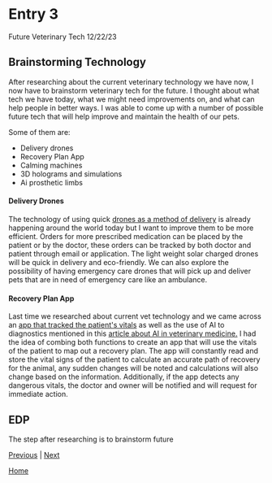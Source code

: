 # Entry 3
Future Veterinary Tech 12/22/23

## Brainstorming Technology
After researching about the current veterinary technology we have now, I now have to brainstorm veterinary tech for the future. I thought about what tech we have today, what we might need improvements on, and what can help people in better ways. I was able to come up with a number of possible future tech that will help improve and maintain the health of our pets. 

Some of them are:
* Delivery drones
* Recovery Plan App
* Calming machines
* 3D holograms and simulations
* Ai prosthetic limbs

#### Delivery Drones
The technology of using quick [drones as a method of delivery](https://www.wipro.com/business-process/the-future-of-delivery-with-drones-contactless-accurate-and-high-speed/) is already happening around the world today but I want to improve them to be more efficient. Orders for more prescribed medication can be placed by the patient or by the doctor, these orders can be tracked by both doctor and patient through email or application. The light weight solar charged drones will be quick in delivery and eco-friendly. We can also explore the possibility of having emergency care drones that will pick up and deliver pets that are in need of emergency care like an ambulance.

#### Recovery Plan App
Last time we researched about current vet technology and we came across an [app that tracked the patient's vitals](https://bionetus.com/vet/veterinary-multi-parameter-monitors/bt-link-veterinary-monitor-mobile-app/) as well as the use of AI to diagnostics mentioned in this [article about AI in veterinary medicine.](https://www.avma.org/news/artificial-intelligence-veterinary-medicine-what-are-ethical-and-legal-implications) I had the idea of combing both functions to create an app that will use the vitals of the patient to map out a recovery plan. The app will constantly read and store the vital signs of the patient to calculate an accurate path of recovery for the animal, any sudden changes will be noted and calculations will also change based on the information. Additionally, if the app detects any dangerous vitals, the doctor and owner will be notified and will request for immediate action.

## EDP
The step after researching is to brainstorm future




[Previous](entry02.md) | [Next](entry04.md)

[Home](../README.md)
